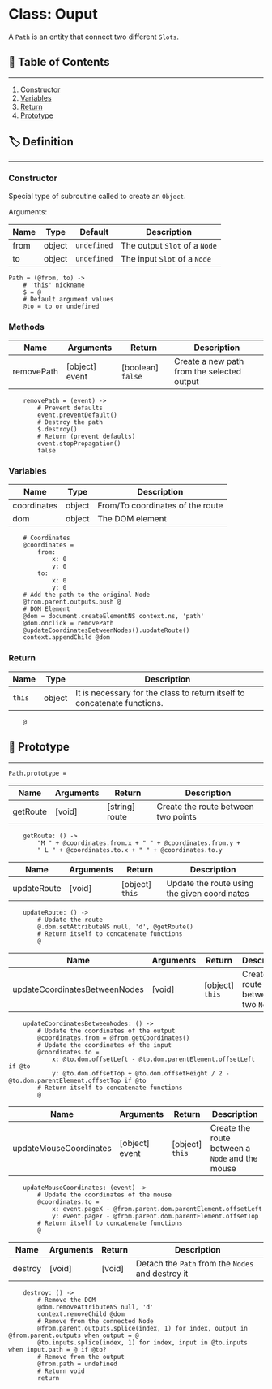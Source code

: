 # Class: Ouput

A `Path` is an entity that connect two different `Slots`.

## 📜 Table of Contents
---
1. [Constructor](#Constructor)
2. [Variables](#Variables)
3. [Return](#Return)
4. [Prototype](#🤖-Prototype)

## 🏷️ Definition
---

### Constructor

Special type of subroutine called to create an `Object`.

Arguments:

| Name | Type | Default | Description |
| --- | --- | --- | --- |
| from | object | `undefined` | The output `Slot` of a `Node` |
| to | object | `undefined` | The input `Slot` of a `Node` |

    Path = (@from, to) ->
        # 'this' nickname
        $ = @
        # Default argument values
        @to = to or undefined

### Methods

| Name | Arguments | Return | Description |
| --- | --- | --- | --- |
| removePath | [object] event | [boolean] `false` | Create a new path from the selected output |

        removePath = (event) ->
            # Prevent defaults
            event.preventDefault()
            # Destroy the path
            $.destroy()
            # Return (prevent defaults)
            event.stopPropagation()
            false

### Variables

| Name | Type | Description |
| --- | --- | --- |
| coordinates | object | From/To coordinates of the route |
| dom | object | The DOM element |

        # Coordinates
        @coordinates =
            from:
                x: 0
                y: 0
            to:
                x: 0
                y: 0
        # Add the path to the original Node
        @from.parent.outputs.push @
        # DOM Element
        @dom = document.createElementNS context.ns, 'path'
        @dom.onclick = removePath
        @updateCoordinatesBetweenNodes().updateRoute()
        context.appendChild @dom

### Return

| Name | Type | Description |
| --- | --- | --- |
| `this` | object | It is necessary for the class to return itself to concatenate functions. |

        @

## 🤖 Prototype
---

    Path.prototype =
    
| Name | Arguments | Return | Description |
| --- | --- | --- | --- |
| getRoute | [void] | [string] route | Create the route between two points |
    
        getRoute: () ->
            "M " + @coordinates.from.x + " " + @coordinates.from.y +
            " L " + @coordinates.to.x + " " + @coordinates.to.y

| Name | Arguments | Return | Description |
| --- | --- | --- | --- |
| updateRoute | [void] | [object] `this` | Update the route using the given coordinates |
    
        updateRoute: () ->
            # Update the route
            @.dom.setAttributeNS null, 'd', @getRoute()
            # Return itself to concatenate functions
            @

| Name | Arguments | Return | Description |
| --- | --- | --- | --- |
| updateCoordinatesBetweenNodes | [void] | [object] `this` | Create the route between two `Nodes` |
    
        updateCoordinatesBetweenNodes: () ->
            # Update the coordinates of the output
            @coordinates.from = @from.getCoordinates()
            # Update the coordinates of the input
            @coordinates.to =
                x: @to.dom.offsetLeft - @to.dom.parentElement.offsetLeft if @to
                y: @to.dom.offsetTop + @to.dom.offsetHeight / 2 - @to.dom.parentElement.offsetTop if @to
            # Return itself to concatenate functions
            @
        
| Name | Arguments | Return | Description |
| --- | --- | --- | --- |
| updateMouseCoordinates | [object] event | [object] `this` | Create the route between a `Node` and the mouse |
    
        updateMouseCoordinates: (event) ->
            # Update the coordinates of the mouse
            @coordinates.to =
                x: event.pageX - @from.parent.dom.parentElement.offsetLeft
                y: event.pageY - @from.parent.dom.parentElement.offsetTop
            # Return itself to concatenate functions
            @

| Name | Arguments | Return | Description |
| --- | --- | --- | --- |
| destroy | [void] | [void] | Detach the `Path` from the `Nodes` and destroy it |
    
        destroy: () ->
            # Remove the DOM
            @dom.removeAttributeNS null, 'd'
            context.removeChild @dom
            # Remove from the connected Node
            @from.parent.outputs.splice(index, 1) for index, output in @from.parent.outputs when output = @
            @to.inputs.splice(index, 1) for index, input in @to.inputs when input.path = @ if @to?
            # Remove from the output
            @from.path = undefined
            # Return void
            return